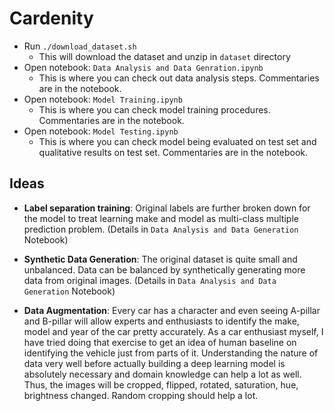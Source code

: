 Cardenity
=========


- Run `./download_dataset.sh`
    * This will download the dataset and unzip in `dataset` directory
- Open notebook: `Data Analysis and Data Genration.ipynb`
    * This is where you can check out data analysis steps. Commentaries are in the notebook.
- Open notebook: `Model Training.ipynb`
    * This is where you can check model training procedures. Commentaries are in the notebook.
- Open notebook: `Model Testing.ipynb`
    * This is where you can check model being evaluated on test set and qualitative results on test set.
     Commentaries are in the notebook.


## Ideas
 
- **Label separation training**: Original labels are further broken down for the model 
to treat learning make and model as multi-class multiple prediction problem. 
(Details in `Data Analysis and Data Generation` Notebook)

- **Synthetic Data Generation**: The original dataset is quite small and unbalanced. Data
can be balanced by synthetically generating more data from original images. 
(Details in `Data Analysis and Data Generation` Notebook)

- **Data Augmentation**: Every car has a character and even seeing A-pillar and B-pillar
will allow experts and enthusiasts to identify the make, model and year of the car
pretty accurately. As a car enthusiast myself, I have tried doing that exercise 
to get an idea of human baseline on identifying the vehicle just from parts of
it. Understanding the nature of data very well before actually building a deep learning 
model is absolutely necessary and domain knowledge can help a lot as well. Thus,
the images will be cropped, flipped, rotated, saturation, hue, brightness changed.
Random cropping should help a lot.
 